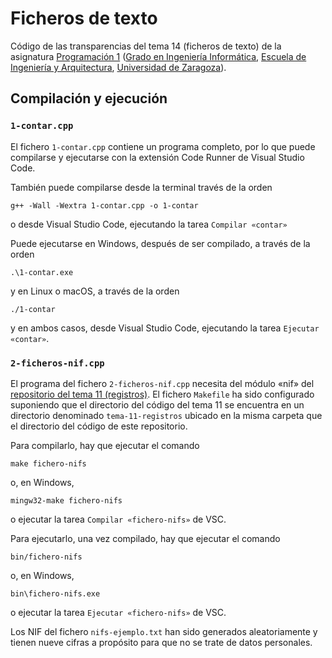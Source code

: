 # Ficheros de texto

Código de las transparencias del tema 14 (ficheros de texto) de la asignatura [Programación 1](https://github.com/prog1-eina) ([Grado en Ingeniería Informática](https://webdiis.unizar.es/~silarri/coordinadorGrado/), [Escuela de Ingeniería y Arquitectura](https://eina.unizar.es/), [Universidad de Zaragoza](https://www.unizar.es/)).

## Compilación y ejecución

### ``1-contar.cpp``

El fichero ``1-contar.cpp`` contiene un programa completo, por lo que puede compilarse y ejecutarse con la extensión Code Runner de Visual Studio Code.

También puede compilarse desde la terminal través de la orden

    g++ -Wall -Wextra 1-contar.cpp -o 1-contar

o desde Visual Studio Code, ejecutando la tarea ``Compilar «contar»``

Puede ejecutarse en Windows, después de ser compilado, a través de la orden

    .\1-contar.exe

y en Linux o macOS, a través de la orden

    ./1-contar

y en ambos casos, desde Visual Studio Code, ejecutando la tarea ``Ejecutar «contar»``.

### `2-ficheros-nif.cpp`

El programa del fichero `2-ficheros-nif.cpp` necesita del módulo «nif» del [repositorio del tema 11 (registros)](https://github.com/prog1-eina/tema-11-registros). El fichero `Makefile` ha sido configurado suponiendo que el directorio del código del tema 11 se encuentra en un directorio denominado `tema-11-registros` ubicado en la misma carpeta que el directorio del código de este repositorio.

 Para compilarlo, hay que ejecutar el comando

    make fichero-nifs

 o, en Windows,

    mingw32-make fichero-nifs

o ejecutar la tarea ``Compilar «fichero-nifs»`` de VSC.

Para ejecutarlo, una vez compilado, hay que ejecutar el comando

    bin/fichero-nifs

o, en Windows,

    bin\fichero-nifs.exe

o ejecutar la tarea ``Ejecutar «fichero-nifs»`` de VSC.

Los NIF del fichero `nifs-ejemplo.txt` han sido generados aleatoriamente y tienen nueve cifras a propósito para que no se trate de datos personales.

